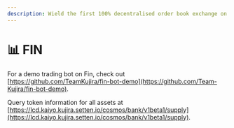 ```yaml
---
description: Wield the first 100% decentralised order book exchange on Cosmos.
---
```


# 📊 FIN

For a demo trading bot on Fin, check out [https://github.com/TeamKujira/fin-bot-demo](https://github.com/Team-Kujira/fin-bot-demo).



Query token information for all assets at [https://lcd.kaiyo.kujira.setten.io/cosmos/bank/v1beta1/supply](https://lcd.kaiyo.kujira.setten.io/cosmos/bank/v1beta1/supply).

